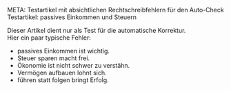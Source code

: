 META: Testartikel mit absichtlichen Rechtschreibfehlern für den Auto-Check
Testartikel: passives Einkommen und Steuern

Dieser Artikel dient nur als Test für die automatische Korrektur.  
Hier ein paar typische Fehler:

- passives Einkommen ist wichtíg.  
- Steuer sparen macht frei.  
- Ökonomie ist nicht schwer zu verstähn.  
- Vermögen aufbauen lohnt sich.  
- führen statt folgen bringt Erfoĺg.  
